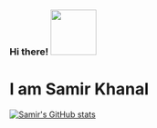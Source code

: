 ### Hi there! <img src="https://media.giphy.com/media/mDLek2Pl1Q9PwH0dXd/source.gif" width="80px">  
# I am Samir Khanal

[![Samir's GitHub stats](https://github-readme-stats.vercel.app/api?username=samirkhanal35)](https://github.com/anuraghazra/github-readme-stats)
